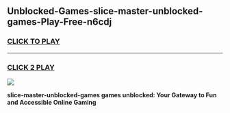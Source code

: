 
## Unblocked-Games-slice-master-unblocked-games-Play-Free-n6cdj
<h3>
<a href="https://premium76.site?title=slice-master-unblocked-games&ref=18A">CLICK TO PLAY</a></h3>
<hr>

<h3>
<a href="https://premium76.site?title=slice-master-unblocked-games&ref=18A">CLICK 2 PLAY</a>
  
</h3>

<a href="https://premium76.site?title=slice-master-unblocked-games&ref=18A"><img src="https://clearcache.store/games.png"></a>


**slice-master-unblocked-games games unblocked: Your Gateway to Fun and Accessible Online Gaming**
